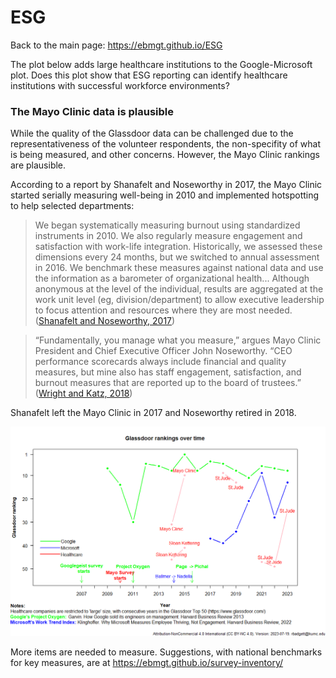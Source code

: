 # ESG

Back to the main page: https://ebmgt.github.io/ESG

The plot below adds large healthcare institutions to the Google-Microsoft plot. Does this plot show that ESG reporting can identify healthcare institutions with successful workforce environments?

### The Mayo Clinic data is plausible
While the quality of the Glassdoor data can be challenged due to the representativeness of the volunteer respondents, the non-specifity of what is being measured, and other concerns. However, the Mayo Clinic rankings are plausible.

According to a report by Shanafelt and Noseworthy in 2017, the Mayo Clinic started serially measuring well-being in 2010 and implemented hotspotting to help selected departments:
> We began systematically measuring burnout using standardized instruments in 2010. We also regularly measure engagement and satisfaction with work-life integration.
> Historically, we assessed these dimensions every 24 months, but we switched to annual assessment in 2016.
> We benchmark these measures against national data and use the information as a barometer of organizational health...
> Although anonymous at the level of the individual, results are aggregated at the work unit level (eg, division/department) to allow executive leadership to focus attention and resources where they are most needed.
 ([Shanafelt and Noseworthy, 2017](https://pubmed.gov/27871627))

> “Fundamentally, you manage what you measure,” argues Mayo Clinic President and Chief Executive Officer John Noseworthy. “CEO performance scorecards always include financial and quality measures, but mine also has staff engagement, satisfaction, and burnout measures that are reported up to the board of trustees.”
([Wright and Katz, 2018](https://pubmed.gov/29365301))


Shanafelt left the Mayo Clinic in 2017 and Noseworthy retired in 2018.

  ![Glassdoor](https://github.com/ebmgt/ESG/blob/main/files/Plot-Glassdoor-no_healthcare-2023-07-19.png)

More items are needed to measure. Suggestions, with national benchmarks for key measures, are at https://ebmgt.github.io/survey-inventory/
